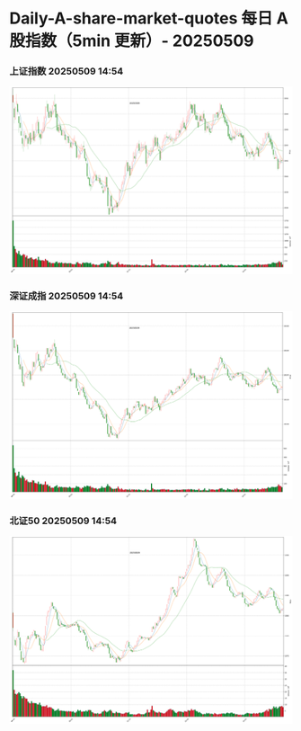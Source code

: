 
# Daily-A-share-market-quotes 每日 A 股指数（5min 更新）- 20250509

### 上证指数 20250509 14:54
![](./fig/2025/5/20250509-sh000001.png)

### 深证成指 20250509 14:54
![](./fig/2025/5/20250509-sz399001.png)

### 北证50 20250509 14:54
![](./fig/2025/5/20250509-bj899050.png)

